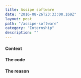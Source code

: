```yaml
---
title: Assipe software
date: "2016-08-26T23:33:00.169Z"
layout: post
path: "/assipe-software"
category: "Internship"
description: ""
---
```

####  Context

#### The code

#### The reason
